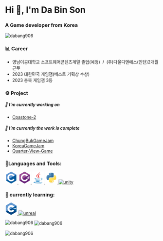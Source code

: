 <h1 align="left">Hi 👋, I'm Da Bin Son</h1>
<h3 align="left">A Game developer from Korea</h3>

<p align="left"> <img src="https://komarev.com/ghpvc/?username=dabang906&label=Profile%20views&color=0e75b6&style=flat" alt="dabang906" /> </p>
<h3>📊 Career</h3>

- 영남이공대학교 소프트웨어콘텐츠계열 졸업(예정)  /  (주)다울디엔에스(인턴)2개월 근무
- 2023 대한민국 게임잼(베스트 기획상 수상) 
- 2023 충북 게임잼 3등

<h3>⚙️ Project</h3>
<h5>🔭 I’m currently working on</h5>

- [Cpastone-2](https://github.com/dabang906/CapStone-2)
<h5>👯 I’m currently the work is complete</h5>

- [ChungBukGameJam](https://github.com/dabang906/CBGameJam)
- [KoreaGameJam](https://github.com/korea-game-jam-2/game-2023)
- [Quarter-View-Game](https://github.com/dabang906/Quarter-View-Game)

<h3 align="left">📖Languages and Tools:</h3>
<p align="left"> <a href="https://www.cprogramming.com/" target="_blank" rel="noreferrer"> <img src="https://raw.githubusercontent.com/devicons/devicon/master/icons/c/c-original.svg" alt="c" width="40" height="40"/> </a> <a href="https://www.w3schools.com/cs/" target="_blank" rel="noreferrer"> <img src="https://raw.githubusercontent.com/devicons/devicon/master/icons/csharp/csharp-original.svg" alt="csharp" width="40" height="40"/> </a> <a href="https://www.java.com" target="_blank" rel="noreferrer"> <img src="https://raw.githubusercontent.com/devicons/devicon/master/icons/java/java-original.svg" alt="java" width="40" height="40"/> </a> <a href="https://www.python.org" target="_blank" rel="noreferrer"> <img src="https://raw.githubusercontent.com/devicons/devicon/master/icons/python/python-original.svg" alt="python" width="40" height="40"/> </a> <a href="https://unity.com/" target="_blank" rel="noreferrer"> <img src="https://www.vectorlogo.zone/logos/unity3d/unity3d-icon.svg" alt="unity" width="40" height="40"/> </a> </p>

<h3 align="left">🌱 currently learning: </h3>
<p align="left"> <a href="https://www.w3schools.com/cpp/" target="_blank" rel="noreferrer"> <img src="https://raw.githubusercontent.com/devicons/devicon/master/icons/cplusplus/cplusplus-original.svg" alt="cplusplus" width="40" height="40"/> <a href="https://unrealengine.com/" target="_blank" rel="noreferrer"> <img src="https://raw.githubusercontent.com/kenangundogan/fontisto/036b7eca71aab1bef8e6a0518f7329f13ed62f6b/icons/svg/brand/unreal-engine.svg" alt="unreal" width="40" height="40"/> </a> </p>

<p><img align="left" src="https://github-readme-stats.vercel.app/api/top-langs?username=dabang906&show_icons=true&theme=dark&locale=en&layout=compact" alt="dabang906" /></p>

<p>&nbsp;<img align="center" src="https://github-readme-stats.vercel.app/api?username=dabang906&show_icons=true&theme=cobalt&locale=en" alt="dabang906" /></p>

<p><img align="center" src="https://github-readme-streak-stats.herokuapp.com/?user=dabang906&theme=highcontrast" alt="dabang906" /></p>
